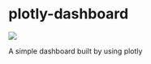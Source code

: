 # plotly-dashboard
![](https://github.com/limkhashing/plotly-dashboard/workflows/build/badge.svg)

A simple dashboard built by using plotly
